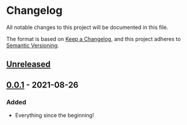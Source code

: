 # Changelog

All notable changes to this project will be documented in this file.

The format is based on [Keep a Changelog](https://keepachangelog.com/en/1.0.0/),
and this project adheres to [Semantic Versioning](https://semver.org/spec/v2.0.0.html).

## [Unreleased]

## [0.0.1] - 2021-08-26

### Added

-   Everything since the beginning!

[Unreleased]: https://github.com/Topl/bip-topl/compare/0.0.1...HEAD

[0.0.1]: https://github.com/Topl/bip-topl/compare/b5625ddf0dd1af59b63cdf564ccdd31138cd4c71...0.0.1
